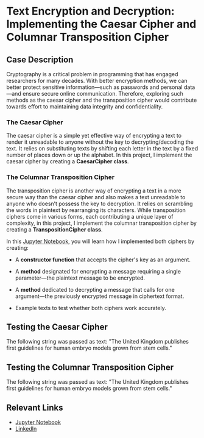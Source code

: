 # Text Encryption and Decryption: Implementing the Caesar Cipher and Columnar Transposition Cipher

## Case Description

Cryptography is a critical problem in programming that has engaged researchers for many decades. With better encryption methods, we can better protect sensitive information—such as passwords and personal data—and ensure secure online communication. Therefore, exploring such methods as the caesar cipher and the transposition cipher would contribute towards effort to maintaining data integrity and confidentiality.

### The Caesar Cipher

The caesar cipher is a simple yet effective way of encrypting a text to render it unreadable to anyone without the key to decrypting/decoding the text. It relies on substituting texts by shifting each letter in the text by a fixed number of places down or up the alphabet. In this project, I implement the caesar cipher by creating a **CaesarCipher class**.

### The Columnar Transposition Cipher

The transposition cipher is another way of encrypting a text in a more secure way than the caesar cipher and also makes a text unreadable to anyone who doesn’t possess the key to decryption. It relies on scrambling the words in plaintext by rearranging its characters. While transposition ciphers come in various forms, each contributing a unique layer of complexity, in this project, I implement the columnar transposition cipher by creating a **TranspositionCipher class**.

In this [Jupyter Notebook](URL), you will learn how I implemented both ciphers by creating:

* A **constructor function** that accepts the cipher's key as an argument.
  
* A **method** designated for encrypting a message requiring a single parameter—the plaintext message to be encrypted.
  
* A **method** dedicated to decrypting a message that calls for one argument—the previously encrypted message in ciphertext format.

* Example texts to test whether both ciphers work accurately.

## Testing the Caesar Cipher

The following string was passed as text: "The United Kingdom publishes first guidelines for human embryo models grown from stem cells."


## Testing the Columnar Transposition Cipher

The following string was passed as text: "The United Kingdom publishes first guidelines for human embryo models grown from stem cells."

## Relevant Links

* [Jupyter Notebook]()
* [LinkedIn](https://www.linkedin.com/in/adebayomichael/)
